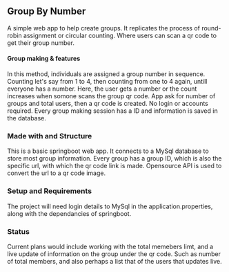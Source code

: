 
## Group By Number

A simple web app to help create groups. It replicates the process of round-robin assignment or circular counting. Where users can scan a qr code to get their group number.

#### Group making & features

In this method, individuals are assigned a group number in sequence. Counting let's say from 1 to 4, then counting from one to 4 again, untill everyone has a number. 
Here, the user gets a number or the count increases when somone scans the group qr code.
App ask for number of groups and total users, then a qr code is created. No login or accounts required. Every group making session has a ID and information is saved in the database. 

### Made with and Structure

This is a basic springboot web app. It connects to a MySql database to store most group information. Every group has a group ID, which is also the specific url, with which the qr code link is made. Opensource API is used to convert the url to a qr code image.

### Setup and Requirements 

The project will need login details to MySql in the application.properties, along with the dependancies of springboot. 

### Status

Current plans would include working with the total memebers limt, and a live update of information on the group under the qr code. Such as number of total members, and also perhaps a list that of the users that updates live. 